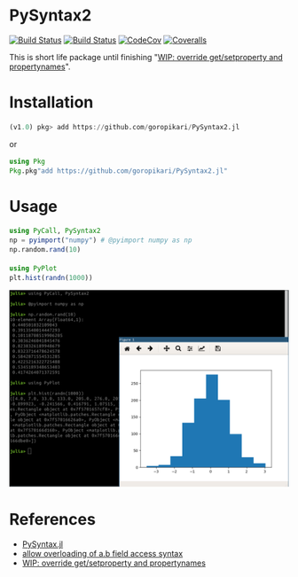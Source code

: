 # PySyntax2

[![Build Status](https://travis-ci.org/goropikari/PySyntax2.jl.svg?branch=master)](https://travis-ci.org/goropikari/PySyntax2.jl)
[![Build Status](https://ci.appveyor.com/api/projects/status/github/goropikari/PySyntax2.jl?svg=true)](https://ci.appveyor.com/project/goropikari/PySyntax2-jl)
[![CodeCov](https://codecov.io/gh/goropikari/PySyntax2.jl/branch/master/graph/badge.svg)](https://codecov.io/gh/goropikari/PySyntax2.jl)
[![Coveralls](https://coveralls.io/repos/github/goropikari/PySyntax2.jl/badge.svg?branch=master)](https://coveralls.io/github/goropikari/PySyntax2.jl?branch=master)

This is short life package until finishing "[WIP: override get/setproperty and propertynames](https://github.com/JuliaPy/PyCall.jl/pull/517)".

# Installation
```julia
(v1.0) pkg> add https://github.com/goropikari/PySyntax2.jl
```
or
```julia
using Pkg
Pkg.pkg"add https://github.com/goropikari/PySyntax2.jl"
```

# Usage
```julia
using PyCall, PySyntax2
np = pyimport("numpy") # @pyimport numpy as np
np.random.rand(10)

using PyPlot
plt.hist(randn(1000))
```

![pysyntax](pic/pysyntax.png)


# References
- [PySyntax.jl](https://github.com/kdheepak/PySyntax.jl)
- [allow overloading of a.b field access syntax](https://github.com/JuliaLang/julia/issues/1974)
- [WIP: override get/setproperty and propertynames](https://github.com/JuliaPy/PyCall.jl/pull/517)
